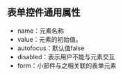 
## 表单控件通用属性
* name：元素名称
* value：元素的初始值。
* autofocus：默认值false
* disabled：表示用户不能与元素交互
* form：小部件与之相关联的表单元素